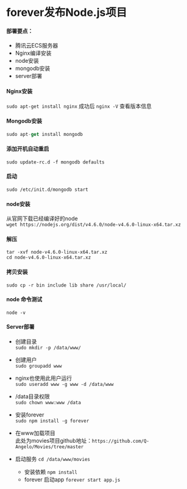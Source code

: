 # forever发布Node.js项目

#### 部署要点：    

* 腾讯云ECS服务器  
* Nginx编译安装  
* node安装  
* mongodb安装  
* server部署  

#### Nginx安装
```sudo apt-get install nginx```
成功后 ```nginx -V``` 查看版本信息

#### Mongodb安装
```javascript
sudo apt-get install mongodb
```
#### 添加开机自动重启
```
sudo update-rc.d -f mongodb defaults
```
#### 启动
```
sudo /etc/init.d/mongodb start
```
#### node安装
从官网下载已经编译好的node  
```wget https://nodejs.org/dist/v4.6.0/node-v4.6.0-linux-x64.tar.xz```
#### 解压
```
tar -xvf node-v4.6.0-linux-x64.tar.xz
cd node-v4.6.0-linux-x64.tar.xz
```
#### 拷贝安装
```
sudo cp -r bin include lib share /usr/local/
```
#### node 命令测试
```
node -v
```
#### Server部署
* 创建目录  
```sudo mkdir -p /data/www/```
* 创建用户  
```sudo groupadd www```
* nginx也使用此用户运行  
```sudo useradd www -g www -d /data/www```
* /data目录权限  
```sudo chown www:www /data```
* 安装forever  
```sudo npm install -g forever```
* 在www加载项目  
此处为movies项目github地址：```https://github.com/Q-Angelo/Movies/tree/master```

* 启动服务
  ```cd /data/www/movies```
  * 安装依赖
```npm install```
  * forever 启动app
```forever start app.js```
